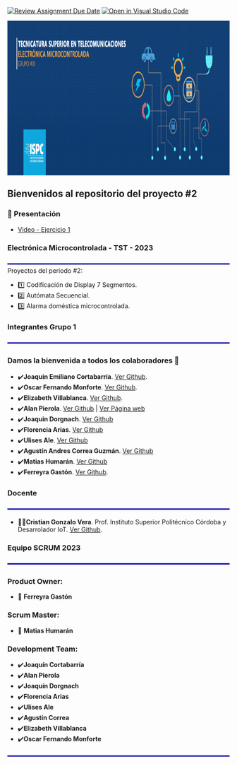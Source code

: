 [![Review Assignment Due Date](https://classroom.github.com/assets/deadline-readme-button-24ddc0f5d75046c5622901739e7c5dd533143b0c8e959d652212380cedb1ea36.svg)](https://classroom.github.com/a/dN6byDQz)
[![Open in Visual Studio Code](https://classroom.github.com/assets/open-in-vscode-718a45dd9cf7e7f842a935f5ebbe5719a5e09af4491e668f4dbf3b35d5cca122.svg)](https://classroom.github.com/online_ide?assignment_repo_id=11029264&assignment_repo_type=AssignmentRepo)


<img src="C_Ampliacion/src/banner_telecomv2.png" align="center" height="350">


## Bienvenidos al repositorio del proyecto #2  


### 🎥 Presentación


<!-- YT:START -->
- [Video - Ejercicio 1][video1]

<!-- YT:END -->



[video1]: https://www.youtube.com/watch?v=ATg1RMdD05E



### Electrónica Microcontrolada - TST - 2023
<img src="C_Ampliacion/src/hr.png" align="center">
Proyectos del periodo #2:

* :one: Codificación de Display 7 Segmentos.
* :two: Autómata Secuencial.
* :three: Alarma doméstica microcontrolada.

### Integrantes Grupo 1  
<img src="C_Ampliacion/src/hr.png" align="center">

### Damos la bienvenida a todos los colaboradores 💙
- ✔️**Joaquin Emiliano Cortabarría**.  [Ver Github](https://github.com/joacorta).
- ✔️**Oscar Fernando Monforte**.  [Ver Github](https://github.com/FMonforte).
- ✔️**Elizabeth Villablanca**.  [Ver Github](https://github.com/Mvillablancarodas).
- ✔️**Alan Pierola**.  [Ver Github](https://github.com/alancodigo) | [Ver Página web](https://alancodigo.github.io)
- ✔️**Joaquin Dorgnach**.  [Ver Github](https://github.com/Joaquinn31)
- ✔️**Florencia Arias**.  [Ver Github](https://github.com/cande2323)
- ✔️**Ulises Ale**.  [Ver Github](https://github.com/ulisesaale)
- ✔️**Agustín Andres Correa Guzmán**.  [Ver Github](https://github.com/Agustincorreag91https://github.com/)
- ✔️**Matias Humarán**.  [Ver Github](https://github.com/Malvatyan)
- ✔️**Ferreyra Gastón**.  [Ver Github](https://github.com/gastonloco).



### Docente
<img src="C_Ampliacion/src/hr.png" align="center">

- 👨‍🏫**Cristian Gonzalo Vera**. Prof. Instituto Superior Politécnico Córdoba y Desarrolador IoT. [Ver Github](https://github.com/Gona79).


### Equipo SCRUM 2023
<img src="C_Ampliacion/src/hr.png" align="center">


### Product Owner:

- 🏁 **Ferreyra Gastón**

### Scrum Master:

- 🏁 **Matias Humarán**

### Development Team:

- ✔️**Joaquín Cortabarría**
- ✔️**Alan Pierola**
- ✔️**Joaquín Dorgnach**
- ✔️**Florencia Arias**
- ✔️**Ulises Ale**
- ✔️**Agustin Correa**
- ✔️**Elizabeth Villablanca**
- ✔️**Oscar Fernando Monforte**
<img src="C_Ampliacion/src/hr.png" align="center">




